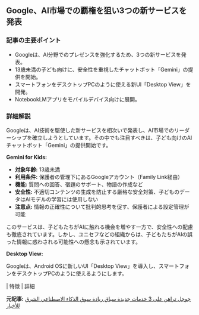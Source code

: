 ## Google、AI市場での覇権を狙い3つの新サービスを発表

### 記事の主要ポイント

* Googleは、AI分野でのプレゼンスを強化するため、3つの新サービスを発表。
* 13歳未満の子ども向けに、安全性を重視したチャットボット「Gemini」の提供を開始。
* スマートフォンをデスクトップPCのように使える新UI「Desktop View」を開発。
* NotebookLMアプリをモバイルデバイス向けに展開。

### 詳細解説

Googleは、AI技術を駆使した新サービスを相次いで発表し、AI市場でのリーダーシップを確立しようとしています。その中でも注目すべきは、子ども向けのAIチャットボット「Gemini」の提供開始です。

**Gemini for Kids:**

* **対象年齢:** 13歳未満
* **利用条件:** 保護者の管理下にあるGoogleアカウント（Family Link経由）
* **機能:** 質問への回答、宿題のサポート、物語の作成など
* **安全性:** 不適切コンテンツの生成を防止する厳格な安全対策、子どものデータはAIモデルの学習には使用しない
* **注意点:** 情報の正確性について批判的思考を促す、保護者による設定管理が可能

このサービスは、子どもたちがAIに触れる機会を増やす一方で、安全性への配慮も徹底されています。しかし、ユニセフなどの組織からは、子どもたちがAIの誤った情報に惑わされる可能性への懸念も示されています。

**Desktop View:**

Googleは、Android OSに新しいUI「Desktop View」を導入し、スマートフォンをデスクトップPCのように使えるようにします。

| 特徴 | 詳細 

**元記事:** [جوجل تراهن على 3 خدمات جديدة سباق ريادة سوق الذكاء الاصطناعي الشرق للأخبار](https://asharq.com/technology/134119/جوجل-تراهن-على-3-خدمات-جديدة-سباق-ريادة-سوق-الذكاء-الاصطناعي/)